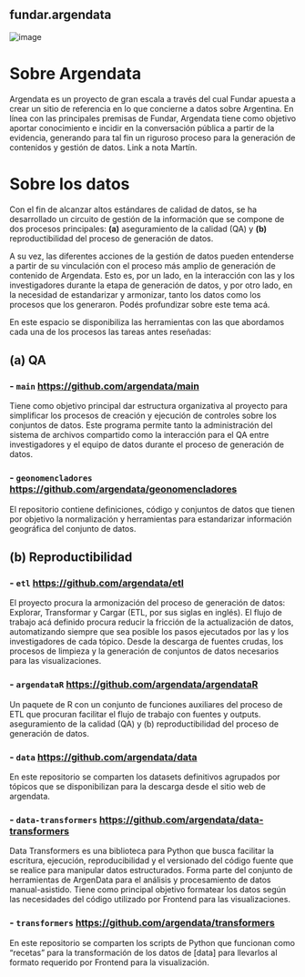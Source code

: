 ## fundar.argendata 

![image](https://github.com/argendata/.github-private/assets/12114624/463008ec-f774-4fba-a847-f82b2240e8df)

# Sobre Argendata
Argendata es un proyecto de gran escala a través del cual Fundar apuesta a crear un sitio de referencia en lo que concierne a datos sobre Argentina. En línea con las principales premisas de Fundar, Argendata tiene como objetivo aportar conocimiento e incidir en la conversación pública a partir de la evidencia, generando para tal fin un riguroso proceso para la generación de contenidos y gestión de datos. Link a nota Martín.

# Sobre los datos

Con el fin de alcanzar altos estándares de calidad de datos, se ha desarrollado un circuito de gestión de la información que se compone de dos procesos principales:  **(a)** aseguramiento de la calidad (QA) y **(b)** reproductibilidad del proceso de generación de datos. 

A su vez, las diferentes acciones de la gestión de datos pueden entenderse a partir de su vinculación con el proceso más amplio de generación de contenido de Argendata. Esto es, por un lado, en la interacción con las y los investigadores durante la etapa de generación de datos, y por otro lado, en la necesidad de estandarizar y armonizar, tanto los datos como los procesos que los generaron. Podés profundizar sobre este tema acá.

En este espacio se disponibiliza las herramientas con las que abordamos cada una de los procesos las tareas antes reseñadas:

## (a) QA

### - `main` https://github.com/argendata/main 
Tiene como objetivo principal dar estructura organizativa al proyecto para simplificar los procesos de creación y ejecución de controles sobre los conjuntos de datos. Este programa permite tanto la administración del sistema de archivos compartido como la interacción para el QA  entre investigadores y el equipo de datos durante el proceso de generación de datos.

### - `geonomencladores` https://github.com/argendata/geonomencladores 
El repositorio contiene definiciones, código y conjuntos de datos que tienen por objetivo la normalización y herramientas para estandarizar información geográfica del conjunto de datos. 




## (b) Reproductibilidad

### - `etl` https://github.com/argendata/etl 
El proyecto procura la armonización del proceso de generación de datos: Explorar, Transformar y Cargar (ETL, por sus siglas en inglés). El flujo de trabajo acá definido procura reducir la fricción de la actualización de datos, automatizando siempre que sea posible los pasos ejecutados por  las y los investigadores de cada tópico. Desde la descarga de fuentes crudas, los procesos de limpieza y la generación de conjuntos de datos necesarios para las visualizaciones. 
 
### - `argendataR` https://github.com/argendata/argendataR 
Un paquete de R con un conjunto de funciones auxiliares del proceso de ETL que procuran facilitar el flujo de trabajo con fuentes y outputs.
 aseguramiento de la calidad (QA) y (b) reproductibilidad del proceso de generación de datos. 

### - `data` https://github.com/argendata/data 
En este repositorio se comparten los datasets definitivos agrupados por tópicos que se disponibilizan para la descarga desde el sitio web de argendata. 

### - `data-transformers` https://github.com/argendata/data-transformers 
Data Transformers es una biblioteca para Python que busca facilitar la escritura, ejecución, reproducibilidad y el versionado del código fuente que se realice para manipular datos estructurados. Forma parte del conjunto de herramientas de ArgenData para el análisis y procesamiento de datos manual-asistido. Tiene como principal objetivo formatear los datos según las necesidades del código utilizado por Frontend para las visualizaciones. 

### - `transformers` https://github.com/argendata/transformers  
En este repositorio se comparten los scripts de Python que funcionan como “recetas” para la transformación de los datos de [data] para llevarlos al formato requerido por Frontend para la visualización.  


